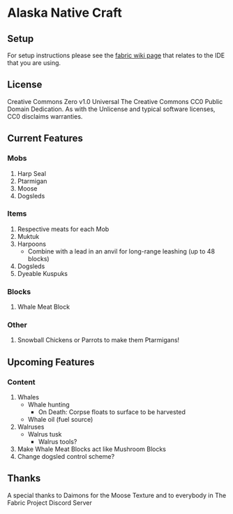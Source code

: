 # Alaska Native Craft

## Setup

For setup instructions please see the [fabric wiki page](https://fabricmc.net/wiki/tutorial:setup) that relates to the IDE that you are using.

## License

Creative Commons Zero v1.0 Universal
The Creative Commons CC0 Public Domain Dedication. As with the Unlicense and typical software licenses, CC0 disclaims warranties.

## Current Features

### Mobs

1. Harp Seal
2. Ptarmigan
3. Moose
4. Dogsleds

### Items

1. Respective meats for each Mob
2. Muktuk
3. Harpoons
   - Combine with a lead in an anvil for long-range leashing (up to 48 blocks)
4. Dogsleds
5. Dyeable Kuspuks

### Blocks

1. Whale Meat Block

### Other

1. Snowball Chickens or Parrots to make them Ptarmigans!

## Upcoming Features

### Content

1. Whales
   - Whale hunting
      - On Death: Corpse floats to surface to be harvested
   - Whale oil (fuel source)
2. Walruses
   - Walrus tusk
      - Walrus tools?
3. Make Whale Meat Blocks act like Mushroom Blocks
4. Change dogsled control scheme?

## Thanks

A special thanks to Daimons for the Moose Texture and to everybody in The Fabric Project Discord Server